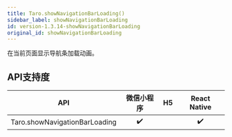 ```yaml
---
title: Taro.showNavigationBarLoading()
sidebar_label: showNavigationBarLoading
id: version-1.3.14-showNavigationBarLoading
original_id: showNavigationBarLoading
---
```



在当前页面显示导航条加载动画。



## API支持度


| API | 微信小程序 | H5 | React Native |
| :-: | :-: | :-: | :-: |
| Taro.showNavigationBarLoading | ✔️ |  | ✔️ |

